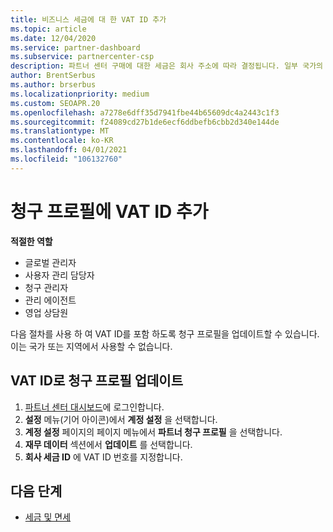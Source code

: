 ```yaml
---
title: 비즈니스 세금에 대 한 VAT ID 추가
ms.topic: article
ms.date: 12/04/2020
ms.service: partner-dashboard
ms.subservice: partnercenter-csp
description: 파트너 센터 구매에 대한 세금은 회사 주소에 따라 결정됩니다. 일부 국가의 기업은 해당 VAT 번호 또는 로컬 동급를 제공할 수 있습니다.
author: BrentSerbus
ms.author: brserbus
ms.localizationpriority: medium
ms.custom: SEOAPR.20
ms.openlocfilehash: a7278e6dff35d7941fbe44b65609dc4a2443c1f3
ms.sourcegitcommit: f24089cd27b1de6ecf6ddbefb6cbb2d340e144de
ms.translationtype: MT
ms.contentlocale: ko-KR
ms.lasthandoff: 04/01/2021
ms.locfileid: "106132760"
---
```

# <a name="add-a-vat-id-to-your-billing-profile"></a>청구 프로필에 VAT ID 추가

**적절한 역할**

- 글로벌 관리자
- 사용자 관리 담당자
- 청구 관리자
- 관리 에이전트
- 영업 상담원

다음 절차를 사용 하 여 VAT ID를 포함 하도록 청구 프로필을 업데이트할 수 있습니다. 이는 국가 또는 지역에서 사용할 수 없습니다.

## <a name="update-your-billing-profile-with-your-vat-id"></a>VAT ID로 청구 프로필 업데이트

1. [파트너 센터 대시보드](https://partner.microsoft.com/dashboard/)에 로그인합니다.
2. **설정** 메뉴(기어 아이콘)에서 **계정 설정** 을 선택합니다.
3. **계정 설정** 페이지의 페이지 메뉴에서 **파트너 청구 프로필** 을 선택합니다.
4. **재무 데이터** 섹션에서 **업데이트** 를 선택합니다.
5. **회사 세금 ID** 에 VAT ID 번호를 지정합니다.

## <a name="next-steps"></a>다음 단계

- [세금 및 면세](tax-and-tax-exemptions.md)
